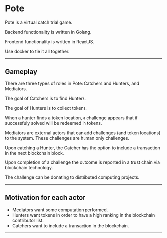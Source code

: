# Pote
Pote is a virtual catch trial game.

Backend functionality is written in Golang.

Frontend functionality is written in ReactJS.

Use docker to tie it all together.

-------------------------
Gameplay
------------------------

There are three types of roles in Pote: Catchers and Hunters, and Mediators.

The goal of Catchers is to find Hunters.

The goal of Hunters is to collect tokens.

When a hunter finds a token location, a challenge appears that if successfuly solved will be redeemed in tokens.

Mediators are external actors that can add challenges (and token locations) to the system.
These challenges are human only challenges.

Upon catching a Hunter, the Catcher has the option to include a transaction in the next blockchain block.

Upon completion of a challenge the outcome is reported in a trust chain via blockchain technology.

The challenge can be donating to distributed computing projects.

-------------------------

Motivation for each actor
---------------

* Mediators want some computation performed.
* Hunters want tokens in order to have a high ranking in the blockchain contributor list.
* Catchers want to include a transaction in the blockchain.

----------------------